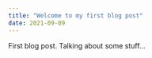 ```yaml
---
title: "Welcome to my first blog post"
date: 2021-09-09
---
```


First blog post.
Talking about some stuff...
